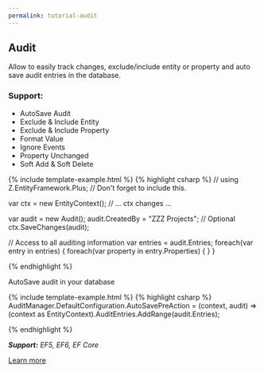 ```yaml
---
permalink: tutorial-audit
---
```


## Audit

Allow to easily track changes, exclude/include entity or property and auto save audit entries in the database.

### Support:

 - AutoSave Audit
 - Exclude & Include Entity
 - Exclude & Include Property
 - Format Value
 - Ignore Events
 - Property Unchanged
 - Soft Add & Soft Delete

{% include template-example.html %} 
{% highlight csharp %}
// using Z.EntityFramework.Plus; // Don't forget to include this.

var ctx = new EntityContext();
// ... ctx changes ...

var audit = new Audit();
audit.CreatedBy = "ZZZ Projects"; // Optional
ctx.SaveChanges(audit);

// Access to all auditing information
var entries = audit.Entries;
foreach(var entry in entries)
{
    foreach(var property in entry.Properties)
    {
    }
}

{% endhighlight %}

AutoSave audit in your database

{% include template-example.html %} 
{% highlight csharp %}
AuditManager.DefaultConfiguration.AutoSavePreAction = (context, audit) =>
    (context as EntityContext).AuditEntries.AddRange(audit.Entries);

{% endhighlight %}

***Support:** EF5, EF6, EF Core*

[Learn more](/audit)
